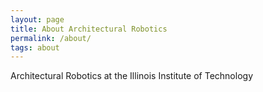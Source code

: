 ```yaml
---
layout: page
title: About Architectural Robotics
permalink: /about/
tags: about
---
```


Architectural Robotics at the Illinois Institute of Technology
